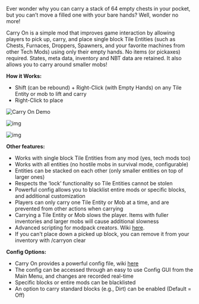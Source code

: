 Ever wonder why you can carry a stack of 64 empty chests in your pocket, but you can’t move a filled one with your bare hands? Well, wonder no more!

Carry On is a simple mod that improves game interaction by allowing players to pick up, carry, and place single block Tile Entities (such as Chests, Furnaces, Droppers, Spawners, and your favorite machines from other Tech Mods) using only their empty hands. No items (or pickaxes) required. States, meta data, inventory and NBT data are retained. It also allows you to carry around smaller mobs!

**How it Works:**

- Shift (can be rebound) + Right-Click (with Empty Hands) on any Tile Entity or mob to lift and carry
- Right-Click to place

![Carry On Demo](https://www.creeptech.net/carryon/carryondemo2.gif)


![img](https://i.imgur.com/PJ4Q7tp.gif)
 

![img](https://i.imgur.com/czlzu1s.gif)


**Other features:**

- Works with single block Tile Entities from any mod (yes, tech mods too)
- Works with all entities (no hostile mobs in survival mode, configurable)
- Entities can be stacked on each other (only smaller entities on top of larger ones)
- Respects the ‘lock’ functionality so Tile Entities cannot be stolen
- Powerful config allows you to blacklist entire mods or specific blocks, and additional customization
- Players can only carry one Tile Entity or Mob at a time, and are prevented from other actions when carrying
- Carrying a Tile Entity or Mob slows the player. Items with fuller inventories and larger mobs will cause additional slowness
- Advanced scripting for modpack creators. Wiki [here](https://github.com/Tschipp/CarryOn/wiki/Scripting).
- If you can't place down a picked up block, you can remove it from your inventory with /carryon clear

**Config Options:**

- Carry On provides a powerful config file, wiki [here](https://github.com/Tschipp/CarryOn/wiki/Model-Override-Config)
- The config can be accessed through an easy to use Config GUI from the Main Menu, and changes are recorded real-time
- Specific blocks or entire mods can be blacklisted
- An option to carry standard blocks (e.g., Dirt) can be enabled (Default = Off)